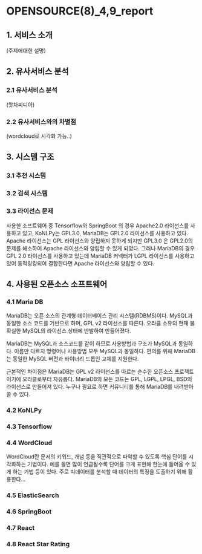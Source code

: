 # OPENSOURCE(8)\_4,9_report

## 1. 서비스 소개

(주제에대한 설명)

## 2. 유사서비스 분석

### 2.1 유사서비스 분석

(왓차피디아)

### 2.2 유사서비스와의 차별점

(wordcloud로 시각화 가능..)

## 3. 시스템 구조

### 3.1 추천 시스템

### 3.2 검색 시스템

### 3.3 라이선스 문제

사용한 소프트웨어 중 Tensorflow와 SpringBoot 의 경우 Apache2.0 라이선스를 사용하고 있고, KoNLPy는 GPL3.0, MariaDB는 GPL2.0 라이선스를 사용하고 있다.
Apache 라이선스는 GPL 라이선스와 양립하지 못하게 되지만 GPL3.0 은 GPL2.0의 문제를 해소하여 Apache 라이선스와 양립할 수 있게 되었다.
그러나 MariaDB의 경우 GPL 2.0 라이선스를 사용하고 있는데 MariaDB 커넥터가 LGPL 라이선스를 사용하고 있어 동적링킹되어 결합한다면 Apache 라이선스와 양립할 수 있다.

## 4. 사용된 오픈소스 소프트웨어

### 4.1 Maria DB

MariaDB는 오픈 소스의 관계형 데이터베이스 관리 시스템(RDBMS)이다. MySQL과 동일한 소스 코드를 기반으로 하며, GPL v2 라이선스를 따른다. 오라클 소유의 현재 불확실한 MySQL의 라이선스 상태에 반발하여 만들어졌다.

MariaDB는 MySQL과 소스코드를 같이 하므로 사용방법과 구조가 MySQL과 동일하다. 이름만 다르지 명령어나 사용방법 모두 MySQL과 동일하다. 편의를 위해 MariaDB는 동일한 MySQL 버전과 바이너리 드롭인 교체를 지원한다.

근본적인 차이점은 MariaDB는 GPL v2 라이선스를 따르는 순수한 오픈소스 프로젝트이기에 오라클로부터 자유롭다. MariaDB의 모든 코드는 GPL, LGPL, LPGL, BSD의 라이선스로 만들어져 있다. 누구나 필요로 하면 커뮤니티를 통해 MariaDB를 내려받아 쓸 수 있다.

### 4.2 KoNLPy

### 4.3 Tensorflow

### 4.4 WordCloud

WordCloud란 문서의 키워드, 개념 등을 직관적으로 파악할 수 있도록 핵심 단어를 시각화하는 기법이다. 예를 들면 많이 언급될수록 단어를 크게 표현해 한눈에 들어올 수 있게 하는 기법 등이 있다. 주로 빅데이터를 분석할 때 데이터의 특징을 도출하기 위해 활용한다...

### 4.5 ElasticSearch

### 4.6 SpringBoot

### 4.7 React

### 4.8 React Star Rating
